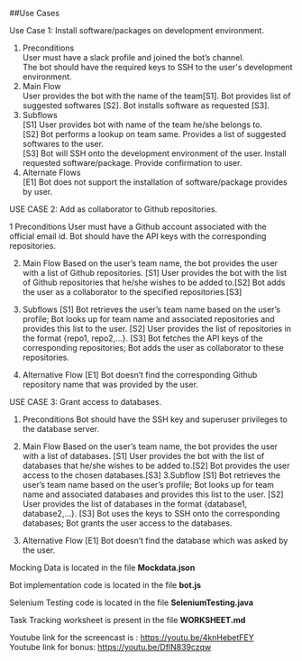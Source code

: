##Use Cases


Use Case 1: Install software/packages on development environment.

1. Preconditions <br>
  User must have a slack profile and joined the bot’s channel. <br>
  The bot should have the required keys to SSH to the user's development environment.
2. Main Flow <br>
    User provides the bot with the name of the team[S1]. Bot provides list of suggested softwares [S2]. Bot installs software as requested [S3].
3. Subflows <br>
   [S1] User provides bot with name of the team he/she belongs to. <br>
   [S2] Bot performs a lookup on team same. Provides a list of suggested softwares to the user. <br>
   [S3] Bot will SSH onto the development environment of the user. Install requested software/package. Provide confirmation to user.<br>
4. Alternate Flows <br>
   [E1] Bot does not support the installation of software/package provides by user.

USE CASE 2: Add as collaborator to Github repositories.

1 Preconditions
     User must have a Github account associated with the official email id.
     Bot should have the API keys with the corresponding repositories.

2. Main Flow
    Based on the user’s team name, the bot provides the user with a list of Github repositories. [S1]
    User provides the bot with the list of Github repositories that he/she wishes to be added to.[S2]
    Bot adds the user as a collaborator to the specified repositories.[S3]

3. Subflows
    [S1] Bot retrieves the user’s team name based on the user’s profile; Bot looks up for team name and associated
    repositories and provides this list to the user.
    [S2] User provides the list of repositories in the format {repo1, repo2,...}.
    [S3] Bot fetches the API keys of the corresponding repositories; Bot adds the user as collaborator to these repositories.

4. Alternative Flow
	[E1] Bot doesn’t find the corresponding  Github repository name that was provided by the user.

	    
	    
USE CASE 3: Grant access to databases.

1. Preconditions
     Bot should have the SSH key and superuser privileges to the database server.
	
2. Main Flow
      Based on the user’s team name, the bot provides the user with a list of databases. [S1]
      User provides the bot with the list of databases that he/she wishes to be added to.[S2]
      Bot provides the user access to the chosen databases.[S3]
3.Subflow
      [S1] Bot retrieves the user’s team name based on the user’s profile; Bot looks up for team name and associated 
      databases and provides this list to the user.
      [S2] User provides the list of databases in the format {database1, database2,...}.
      [S3] Bot uses the keys to SSH onto the corresponding databases; Bot grants the user access to the databases.

4. Alternative Flow
	[E1] Bot doesn’t find the database which was asked by the user.

  
Mocking Data is located in the file <b>Mockdata.json</b>

Bot implementation code is located in the file <b>bot.js</b>

Selenium Testing code is located in the file <b>SeleniumTesting.java</b>

Task Tracking worksheet is present in the file <b>WORKSHEET.md </b>

Youtube link for the screencast is : <a href = "https://youtu.be/4knHebetFEY"> https://youtu.be/4knHebetFEY </a> </br>
Youtube link for bonus: https://youtu.be/DflN839czqw
